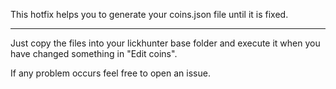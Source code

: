 This hotfix helps you to generate your coins.json file until it is fixed.

___

Just copy the files into your lickhunter base folder and execute it when you have changed something in "Edit coins".

If any problem occurs feel free to open an issue.
